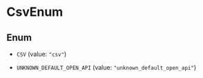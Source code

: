 

# CsvEnum

## Enum


* `CSV` (value: `"csv"`)

* `UNKNOWN_DEFAULT_OPEN_API` (value: `"unknown_default_open_api"`)



